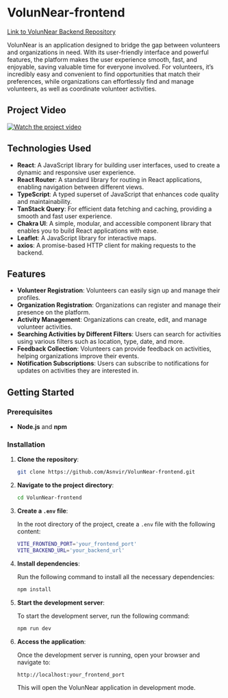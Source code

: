 
# VolunNear-frontend

[Link to VolunNear Backend Repository](https://github.com/Asnvir/VolunNear-backend)


VolunNear is an application designed to bridge the gap between volunteers and organizations in need. With its user-friendly interface and powerful features, the platform makes the user experience smooth, fast, and enjoyable, saving valuable time for everyone involved. For volunteers, it’s incredibly easy and convenient to find opportunities that match their preferences, while organizations can effortlessly find and manage volunteers, as well as coordinate volunteer activities.

## Project Video

[![Watch the project video](https://github.com/user-attachments/assets/19f834ed-4cc2-46ff-8e9e-0148ee4fe743)](https://www.youtube.com/watch?v=sWHwgk6Db3A)

## Technologies Used

- **React**: A JavaScript library for building user interfaces, used to create a dynamic and responsive user experience.
- **React Router**: A standard library for routing in React applications, enabling navigation between different views.
- **TypeScript**: A typed superset of JavaScript that enhances code quality and maintainability.
- **TanStack Query**: For efficient data fetching and caching, providing a smooth and fast user experience.
- **Chakra UI**: A simple, modular, and accessible component library that enables you to build React applications with ease.
- **Leaflet**: A JavaScript library for interactive maps.
- **axios**: A promise-based HTTP client for making requests to the backend.


## Features

- **Volunteer Registration**: Volunteers can easily sign up and manage their profiles.
- **Organization Registration**: Organizations can register and manage their presence on the platform.
- **Activity Management**: Organizations can create, edit, and manage volunteer activities.
- **Searching Activities by Different Filters**: Users can search for activities using various filters such as location, type, date, and more.
- **Feedback Collection**: Volunteers can provide feedback on activities, helping organizations improve their events.
- **Notification Subscriptions**: Users can subscribe to notifications for updates on activities they are interested in.


## Getting Started

### Prerequisites

- **Node.js** and **npm**

### Installation

1. **Clone the repository**:

   ```bash
   git clone https://github.com/Asnvir/VolunNear-frontend.git
   ```

2. **Navigate to the project directory**:

   ```bash
   cd VolunNear-frontend
   ```

3. **Create a `.env` file**:

   In the root directory of the project, create a `.env` file with the following content:

   ```bash
   VITE_FRONTEND_PORT='your_frontend_port'
   VITE_BACKEND_URL='your_backend_url'
   ```

4. **Install dependencies**:

   Run the following command to install all the necessary dependencies:

   ```bash
   npm install
   ```

5. **Start the development server**:

   To start the development server, run the following command:

   ```bash
   npm run dev
   ```

6. **Access the application**:

   Once the development server is running, open your browser and navigate to:

   ```bash
   http://localhost:your_frontend_port
   ```

   This will open the VolunNear application in development mode.
